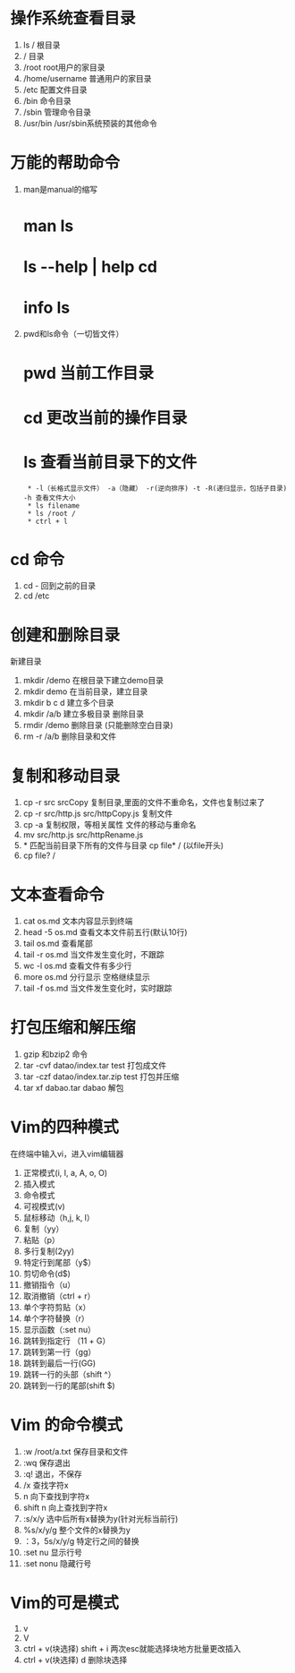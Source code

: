 # 操作系统查看目录
1. ls / 根目录
2. / 目录
3. /root root用户的家目录
4. /home/username 普通用户的家目录
5. /etc 配置文件目录
6. /bin 命令目录
7. /sbin 管理命令目录
8. /usr/bin /usr/sbin系统预装的其他命令

# 万能的帮助命令
1. man是manual的缩写
   # man ls
   # ls --help  |  help cd
   # info ls

2. pwd和ls命令（一切皆文件）
   # pwd 当前工作目录
   # cd 更改当前的操作目录
   # ls 查看当前目录下的文件
        * -l（长格式显示文件） -a（隐藏） -r(逆向排序) -t -R(递归显示，包括子目录) -h 查看文件大小
        * ls filename
        * ls /root /
        * ctrl + l

# cd 命令
1. cd - 回到之前的目录
2. cd /etc

# 创建和删除目录
新建目录
1. mkdir /demo 在根目录下建立demo目录
2. mkdir demo 在当前目录，建立目录
3. mkdir b c d 建立多个目录
4. mkdir /a/b 建立多极目录
删除目录
1. rmdir /demo 删除目录 (只能删除空白目录)
2. rm -r /a/b 删除目录和文件

# 复制和移动目录
1. cp -r  src srcCopy 复制目录,里面的文件不重命名，文件也复制过来了
2. cp -r src/http.js src/httpCopy.js 复制文件
3. cp -a 复制权限，等相关属性
文件的移动与重命名
1. mv src/http.js src/httpRename.js
2. \* 匹配当前目录下所有的文件与目录 cp file* / (以file开头)
3. cp file? /


# 文本查看命令
1. cat os.md 文本内容显示到终端
2. head -5 os.md  查看文本文件前五行(默认10行)
3. tail os.md 查看尾部
4. tail -r os.md 当文件发生变化时，不跟踪
5. wc -l os.md 查看文件有多少行
6. more os.md 分行显示 空格继续显示
7. tail -f os.md 当文件发生变化时，实时跟踪

# 打包压缩和解压缩
1. gzip 和bzip2 命令
2. tar -cvf datao/index.tar test 打包成文件
3. tar -czf datao/index.tar.zip test 打包并压缩
4. tar xf dabao.tar dabao 解包

# Vim的四种模式
在终端中输入vi，进入vim编辑器
1. 正常模式(i, I, a, A, o, O)
2. 插入模式
3. 命令模式
4. 可视模式(v)
5. 鼠标移动（h,j, k, l）
6. 复制（yy）
7. 粘贴（p）
8. 多行复制(2yy)
9. 特定行到尾部（y$）
10. 剪切命令(d$)
11. 撤销指令（u）
12. 取消撤销（ctrl + r）
13. 单个字符剪贴（x）
14. 单个字符替换（r）
15. 显示函数（:set nu）
16. 跳转到指定行 （11 + G）
17. 跳转到第一行（gg）
18. 跳转到最后一行(GG)
19. 跳转一行的头部（shift ^）
20. 跳转到一行的尾部(shift $)

# Vim 的命令模式
1. :w /root/a.txt 保存目录和文件
2. :wq 保存退出
3. :q! 退出，不保存
4. /x 查找字符x
5. n 向下查找到字符x
6. shift n 向上查找到字符x
7. :s/x/y 选中后所有x替换为y(针对光标当前行)
8. %s/x/y/g 整个文件的x替换为y
9. ：3，5s/x/y/g 特定行之间的替换
10. :set nu 显示行号
11. :set nonu 隐藏行号

# Vim的可是模式
1. v
2. V
3. ctrl + v(块选择) shift + i 两次esc就能选择块地方批量更改插入
4. ctrl + v(块选择) d 删除块选择